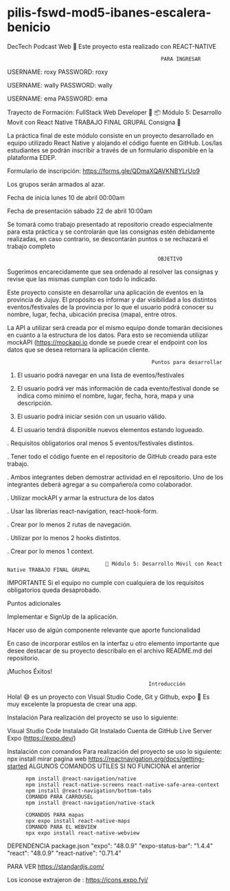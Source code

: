 # pilis-fswd-mod5-ibanes-escalera-benicio


DecTech Podcast Web 📢
Este proyecto esta realizado con REACT-NATIVE

                                                      PARA INGRESAR
USERNAME: roxy
PASSWORD: roxy

USERNAME: wally
PASSWORD: wally


USERNAME: ema 
PASSWORD: ema






Trayecto de Formación: FullStack Web Developer 🚀
📦 Módulo 5: Desarrollo Movit con React Native TRABAJO FINAL GRUPAL
Consigna 📄

La práctica final de este módulo consiste en un proyecto desarrollado en equipo utilizado React Native y alojando el código fuente en GitHub. Los/las estudiantes se podrán inscribir a través de un formulario disponible en la plataforma EDEP.

Formulario de inscripción: https://forms.gle/QDmaXQAVKNBYLrUo9

Los grupos serán armados al azar.

Fecha de inicia lunes 10 de abril 00:00am

Fecha de presentación sábado 22 de abril 10:00am

Se tomará como trabajo presentado at repositorio creado especialmente para esta práctica y se controlarán que las consignas estén debidamente realizadas, en caso contrario, se descontarán puntos o se rechazará el trabajo completo

                                                     OBJETIVO

Sugerimos encarecidamente que sea ordenado al resolver las consignas y revise que las mismas cumplan con todo lo indicado.

Este proyecto consiste en desarrollar una aplicación de eventos en la provincia de Jujuy. El propósito es informar y dar visibilidad a los distintos eventos/festivales de la provincia por lo que el usuario podrá conocer su nombre, lugar, fecha, ubicación precisa (mapa), entre otros.

La API a utilizar será creada por el mismo equipo donde tomarán decisiones en cuanto a la estructura de los datos. Para esto se recomienda utilizar mockAPI (https://mockapi.io donde se puede crear el endpoint con los datos que se desea retornara la aplicación cliente.

                                                   Puntos para desarrollar

1. El usuario podrá navegar en una lista de eventos/festivales

2. El usuario podrá ver más información de cada evento/festival donde se indica como minimo el nombre, lugar, fecha, hora, mapa y una descripción.

3. El usuario podrá iniciar sesión con un usuario válido.

4. El usuario tendrá disponible nuevos elementos estando logueado.

. Requisitos obligatorios oral menos 5 eventos/festivales distintos.

. Tener todo el código fuente en el repositorio de GitHub creado para este trabajo.

. Ambos integrantes deben demostrar actividad en el repositorio. Uno de los integrantes deberá agregar a su compañero/a como colaborador.

. Utilizar mockAPI y armar la estructura de los datos

. Usar las librerias react-navigation, react-hook-form.

. Crear por lo menos 2 rutas de navegación.

. Utilizar por lo menos 2 hooks distintos.

. Crear por lo menos 1 context.

                                   	📣 Módulo 5: Desarrollo Móvil con React Native TRABAJO FINAL GRUPAL

IMPORTANTE Si el equipo no cumple con cualquiera de los requisitos obligatorios queda desaprobado.

Puntos adicionales

Implementar e SignUp de la aplicación.

Hacer uso de algún componente relevante que aporte funcionalidad

En caso de incorporar estilos en la interfaz u otro elemento importante que desee destacar de su proyecto describalo en el archivo README.md del repositorio.

¡Muchos Éxitos!


                                                  Introducción
Hola! 😄 es un proyecto con Visual Studio Code, Git y Github, expo 👏 Es muy excelente la propuesta de crear una app.

Instalación
Para realización del proyecto se uso lo siguiente:

Visual Studio Code Instalado
Git Instalado
Cuenta de GitHub
Live Server
Expo (https://expo.dev/)

Instalación con comandos
Para realización del proyecto se uso lo siguiente:
            npx install
mirar pagina web
                https://reactnavigation.org/docs/getting-started
ALGUNOS COMANDOS UTILES SI NO FUNCIONA el anterior
                    
          npm install @react-navigation/native
          npm install react-native-screens react-native-safe-area-context
          npm install @react-navigation/bottom-tabs
          COMANDO PARA CARROUSEL
          npm install @react-navigation/native-stack

          COMANDOS PARA mapas
          npx expo install react-native-maps
          COMANDO PARA EL WEBVIEW
          npx expo install react-native-webview


DEPENDENCIA package.json
                        "expo": "48.0.9"
                        "expo-status-bar": "1.4.4"
                        "react": "48.0.9"
                        "react-native": "0.71.4"

PARA VER
https://standardjs.com/

Los iconose extrajeron de : 
https://icons.expo.fyi/

